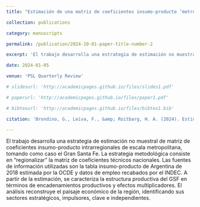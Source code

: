 ```yaml
---
title: "Estimación de una matriz de coeficientes insumo-producto ‘metropolitana’. El caso del Gran Santa Fe"

collection: publications

category: manuscripts

permalink: /publication/2024-10-01-paper-title-number-2

excerpt: 'El trabajo desarrolla una estrategia de estimación no muestral de matriz de coeficientes insumo-producto intrarregionales de escala metropolitana, tomando como caso el Gran Santa Fe. La estrategia metodológica consiste en “regionalizar” la matriz de coeficientes técnicos nacionales. Las fuentes de información utilizadas son la tabla insumo-producto de Argentina de 2018 estimada por la OCDE y datos de empleo recabados por el INDEC. A partir de la estimación, se caracteriza la estructura productiva del GSF en términos de encadenamientos productivos y efectos multiplicadores. El análisis reconstruye el paisaje económico de la región, identificando sus sectores estratégicos, impulsores, clave e independientes.'

date: 2024-01-05

venue: 'PSL Quarterly Review'

# slidesurl: 'http://academicpages.github.io/files/slides1.pdf'

# paperurl: 'http://academicpages.github.io/files/paper1.pdf'

# bibtexurl: 'http://academicpages.github.io/files/bibtex1.bib'

citation: 'Brondino, G., Leiva, F., &amp; Roitbarg, H. A. (2024). Estimación de uan matriz de coeficientes insumo-producto 'metropolitana'. <i>Estudios Economicos</i>, 41(82), 125-154. <a href="https://doi.org/10.52292/j.estudecon.2024.3567">https://doi.org/10.52292/j.estudecon.2024.3567</a>.'

---
```


El trabajo desarrolla una estrategia de estimación no muestral de matriz de coeficientes insumo-producto intrarregionales de escala metropolitana, tomando como caso el Gran Santa Fe. La estrategia metodológica consiste en “regionalizar” la matriz de coeficientes técnicos nacionales. Las fuentes de información utilizadas son la tabla insumo-producto de Argentina de 2018 estimada por la OCDE y datos de empleo recabados por el INDEC. A partir de la estimación, se caracteriza la estructura productiva del GSF en términos de encadenamientos productivos y efectos multiplicadores. El análisis reconstruye el paisaje económico de la región, identificando sus sectores estratégicos, impulsores, clave e independientes.
